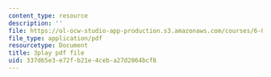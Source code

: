 ```yaml
---
content_type: resource
description: ''
file: https://ol-ocw-studio-app-production.s3.amazonaws.com/courses/6-004-computation-structures-spring-2017/337d65e3e72fb21e4ceba27d2064bcf8_q38KAGAKORk.pdf
file_type: application/pdf
resourcetype: Document
title: 3play pdf file
uid: 337d65e3-e72f-b21e-4ceb-a27d2064bcf8
---
```

